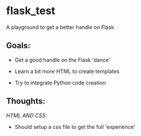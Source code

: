 # flask_test
A playground to get a better handle on Flask

## Goals:

* Get a good handle on the Flask 'dance'

* Learn a bit more HTML to create templates

* Try to integrate Python code creation

## Thoughts:

*HTML AND CSS*

* Should setup a css file to get the full 'experience'

